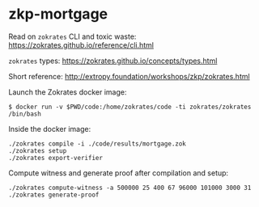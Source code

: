 # zkp-mortgage

Read on `zokrates` CLI and toxic waste: https://zokrates.github.io/reference/cli.html

`zokrates` types: https://zokrates.github.io/concepts/types.html

Short reference: http://extropy.foundation/workshops/zkp/zokrates.html

Launch the Zokrates docker image:

```
$ docker run -v $PWD/code:/home/zokrates/code -ti zokrates/zokrates /bin/bash
```

Inside the docker image:

```
./zokrates compile -i ./code/results/mortgage.zok 
./zokrates setup
./zokrates export-verifier
```

Compute witness and generate proof after compilation and setup:

```
./zokrates compute-witness -a 500000 25 400 67 96000 101000 3000 31
./zokrates generate-proof
```
